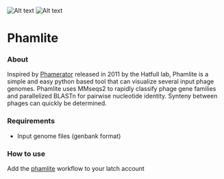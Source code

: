 ![Alt text](https://github.com/mjoh223/phamlite/blob/master/phamlite_logo.png)
![Alt text](https://github.com/mjoh223/phamlite/blob/master/phamlite_screenshot.png)

# Phamlite
### About
Inspired by [Phamerator](https://bmcbioinformatics.biomedcentral.com/articles/10.1186/1471-2105-12-395) released in 2011 by the Hatfull lab, Phamlite is a simple and easy python based tool that can visualize several input phage genomes. Phamlite uses MMseqs2 to rapidly classify phage gene families and parallelized BLASTn for pairwise nucleotide identity. Synteny between phages can quickly be determined.

### Requirements
- Input genome files (genbank format)

### How to use
Add the [phamlite](https://console.latch.bio/explore/61249/info) workflow to your latch account
